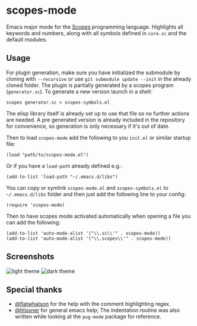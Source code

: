 # scopes-mode
Emacs major mode for the [Scopes](http://scopes.rocks/) programming language.
Highlights all keywords and numbers, along with all symbols defined in
`core.sc` and the default modules.

## Usage
For plugin generation, make sure you have initialized the submodule by cloning with `--recursive` or use `git submodule update --init` in the already cloned folder.
The plugin is partially generated by a scopes program (`generator.sc`). To generate a new
version launch in a shell:

`scopes generator.sc > scopes-symbols.el`

The elisp library itself is already set up to use that file so no further
actions are needed. A pre generated version is already included in the
repository for convenience, so generation is only necessary if it's out of date.

Then to load `scopes-mode` add the following to you `init.el` or
similar startup file:

```elisp
(load "path/to/scopes-mode.el")
```

Or if you have a `load-path` already defined e.g.:

```elisp
(add-to-list 'load-path "~/.emacs.d/libs")
```

You can copy or symlink `scopes-mode.el` and `scopes-symbols.el` to
`~/.emacs.d/libs` folder and then just add the following line to your
config:

```elisp
(require 'scopes-mode)
```

Then to have scopes mode activated automatically when opening a file
you can add the following:

```elisp
(add-to-list 'auto-mode-alist '("\\.sc\\'" . scopes-mode))
(add-to-list 'auto-mode-alist '("\\.scopes\\'" . scopes-mode))
```

## Screenshots
![light theme](https://cdn.discordapp.com/attachments/329404808643608586/644291595944067072/unknown.png)
![dark theme](https://media.discordapp.net/attachments/329404808643608586/644292579835248705/unknown.png)

## Special thanks

- [@flatwhatson](https://github.com/flatwhatson) for the help with the comment highlighting regex.
- [@hlissner](https://github.com/hlissner) for general emacs help; The indentation routine was also written
  while looking at the `pug-mode` package for reference.
